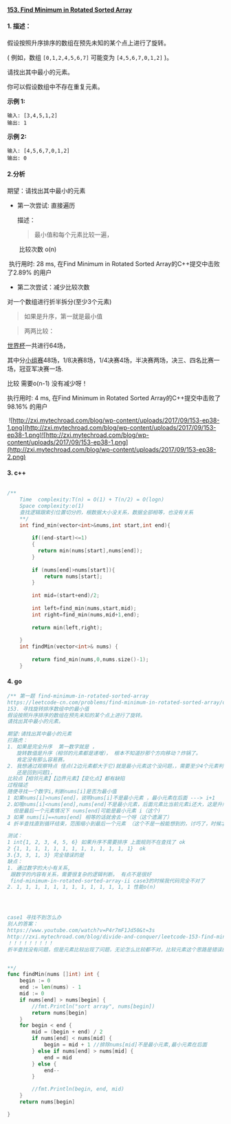 

#### [153. Find Minimum in Rotated Sorted Array](https://leetcode-cn.com/problems/find-minimum-in-rotated-sorted-array/)

#### 1. 描述：

假设按照升序排序的数组在预先未知的某个点上进行了旋转。

( 例如，数组 `[0,1,2,4,5,6,7]` 可能变为 `[4,5,6,7,0,1,2]` )。

请找出其中最小的元素。

你可以假设数组中不存在重复元素。

**示例 1:**

```
输入: [3,4,5,1,2]
输出: 1
```

**示例 2:**

```
输入: [4,5,6,7,0,1,2]
输出: 0
```



#### 2.分析

期望：请找出其中最小的元素

- 第一次尝试: 直接遍历

  描述： 

  > 最小值和每个元素比较一遍， 

  ​             比较次数 o(n) 

​        执行用时: 28 ms, 在Find Minimum in Rotated Sorted Array的C++提交中击败了2.89% 的用户

- 第二次尝试：减少比较次数


对一个数组进行折半拆分(至少3个元素)

> 如果是升序，第一就是最小值



>  两两比较：

   [世界杯](https://baike.baidu.com/item/%E4%B8%96%E7%95%8C%E6%9D%AF/114085)一共进行64场，

   其中分[小组赛](https://baike.baidu.com/item/%E5%B0%8F%E7%BB%84%E8%B5%9B/5112557)48场，1/8决赛8场，1/4决赛4场，半决赛两场，决三、四名比赛一场，冠亚军决赛一场.

  比较  需要o(n-1) 没有减少呀！



执行用时: 4 ms, 在Find Minimum in Rotated Sorted Array的C++提交中击败了98.16% 的用户

​    ![http://zxi.mytechroad.com/blog/wp-content/uploads/2017/09/153-ep38-1.png](http://zxi.mytechroad.com/blog/wp-content/uploads/2017/09/153-ep38-1.png)![http://zxi.mytechroad.com/blog/wp-content/uploads/2017/09/153-ep38-1.png](http://zxi.mytechroad.com/blog/wp-content/uploads/2017/09/153-ep38-2.png)

#### 3. c++

```c++

/**
	Time  complexity:T(n) = O(1) + T(n/2) = O(logn)
	Space complexity:o(1)
	查找逻辑跟索引位置切分的，根数据大小没关系，数据全部相等，也没有关系
	**/
    int find_min(vector<int>&nums,int start,int end){
        
        if((end-start)<=1) 
        {
          return min(nums[start],nums[end]);    
        }
        
        if (nums[end]>nums[start]){
            return nums[start];
        }
        
        int mid=(start+end)/2;
        
        int left=find_min(nums,start,mid);
        int right=find_min(nums,mid+1,end);
        
        return min(left,right);
        
    }
	int findMin(vector<int>& nums) {
        
        return find_min(nums,0,nums.size()-1);
    }
```

#### 4. go

```go
/** 第一题 find-minimum-in-rotated-sorted-array
https://leetcode-cn.com/problems/find-minimum-in-rotated-sorted-array/description/
153. 寻找旋转排序数组中的最小值
假设按照升序排序的数组在预先未知的某个点上进行了旋转。
请找出其中最小的元素。

期望:请找出其中最小的元素
拦路虎：
1. 如果是完全升序  第一数字就是 ，
   旋转数值是升序（相邻的元素都是递增）， 根本不知道抄那个方向移动？炸锅了。
   肯定没有那么容易赛。
2. 我想通过观察特点 怪点(2边元素都大于它)就是最小元素这个没问题，，需要至少4个元素判断 很容易越界。 i++。i--都比较复杂了
   还是回到问题1，
比较点【相邻元素】【边界元素】【变化点】都有缺陷
过程描述
随便寻找一个数字i,判断nums[i]是否为最小值
1 如果nums[i]>nums[end]，说明nums[i]不是最小元素 ，最小元素在后面 ---> i+1
2.如哦nums[i]<nums[end],nums[end]不是最小元素，后面元素比当前元素i还大，这是升序 最小元素在前面  <---- i-1
  但是最后一个元素情况下 nums[end]可能是最小元素 i（这个)
3 如果 nums[i]==nums[end] 相等的话就舍去一个呀（这个遗漏了）
4 折半查找直到循环结束，范围缩小到最后一个元素 （这个不是一般能想到的，讨巧了，时候才知道，不是通用的方法 if 判断 watch结果是否越界）

测试：
1 int{1, 2, 3, 4, 5, 6} 如果升序不需要排序 上面规则不在查找了 ok
2 {1, 1, 1, 1, 1, 1, 1, 1, 1, 1, 1, 1, 1}  ok
3.{3, 3, 1, 3} 完全错误的是
缺点：
1. 通过数字的大小有关系,
 跟数字的内容有关系，需要很复杂的逻辑判断。 有点不是很好
 find-minimum-in-rotated-sorted-array-ii case3的时候我代码完全不对了
2. 1, 1, 1, 1, 1, 1, 1, 1, 1, 1, 1, 1, 1 性能o(n)




case1 寻找不到怎么办
别人的答案：
https://www.youtube.com/watch?v=P4r7mF1Jd50&t=3s
http://zxi.mytechroad.com/blog/divide-and-conquer/leetcode-153-find-minimum-in-rotated-sorted-array/
！！！！！！！！！
折半查找没有问题，但是元素比较出现了问题，无论怎么比较都不对，比较元素这个思路是错误的


**/
func findMin(nums []int) int {
	begin := 0
	end := len(nums) - 1
	mid := 0
	if nums[end] > nums[begin] {
		//fmt.Println("sort array", nums[begin])
		return nums[begin]
	}
	for begin < end {
		mid = (begin + end) / 2
		if nums[end] < nums[mid] {
			begin = mid + 1 //排除nums[mid]不是最小元素,最小元素在后面
		} else if nums[end] > nums[mid] {
			end = mid
		} else {
			end--
		}

		//fmt.Println(begin, end, mid)
	}
	return nums[begin]

}
```

